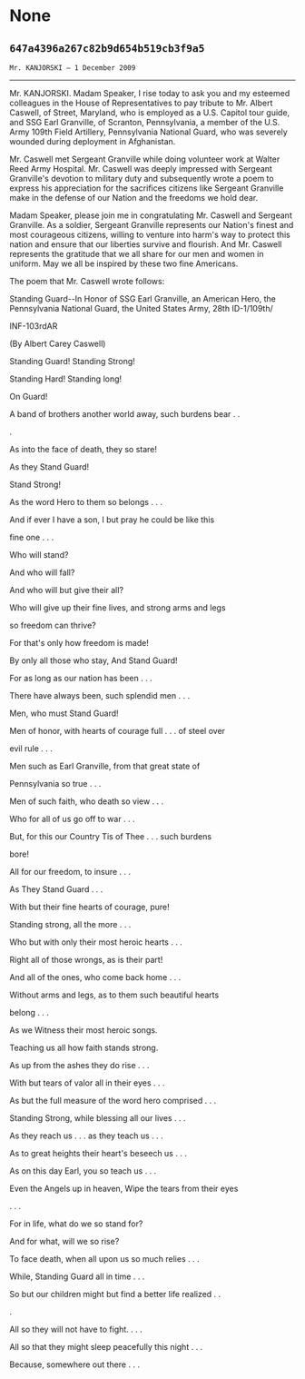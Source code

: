 # None
## `647a4396a267c82b9d654b519cb3f9a5`
`Mr. KANJORSKI — 1 December 2009`

---


Mr. KANJORSKI. Madam Speaker, I rise today to ask you and my esteemed 
colleagues in the House of Representatives to pay tribute to Mr. Albert 
Caswell, of Street, Maryland, who is employed as a U.S. Capitol tour 
guide, and SSG Earl Granville, of Scranton, Pennsylvania, a member of 
the U.S. Army 109th Field Artillery, Pennsylvania National Guard, who 
was severely wounded during deployment in Afghanistan.

Mr. Caswell met Sergeant Granville while doing volunteer work at 
Walter Reed Army Hospital. Mr. Caswell was deeply impressed with 
Sergeant Granville's devotion to military duty and subsequently wrote a 
poem to express his appreciation for the sacrifices citizens like 
Sergeant Granville make in the defense of our Nation and the freedoms 
we hold dear.

Madam Speaker, please join me in congratulating Mr. Caswell and 
Sergeant Granville. As a soldier, Sergeant Granville represents our 
Nation's finest and most courageous citizens, willing to venture into 
harm's way to protect this nation and ensure that our liberties survive 
and flourish. And Mr. Caswell represents the gratitude that we all 
share for our men and women in uniform. May we all be inspired by these 
two fine Americans.

The poem that Mr. Caswell wrote follows:

 Standing Guard--In Honor of SSG Earl Granville, an American Hero, the 
 Pennsylvania National Guard, the United States Army, 28th ID-1/109th/















INF-103rdAR












 (By Albert Carey Caswell)



 Standing Guard! Standing Strong!


 Standing Hard! Standing long!


 On Guard!


 A band of brothers another world away, such burdens bear . . 





 .


 As into the face of death, they so stare!


 As they Stand Guard!


 Stand Strong!


 As the word Hero to them so belongs . . .


 And if ever I have a son, I but pray he could be like this 





 fine one . . .


 Who will stand?


 And who will fall?


 And who will but give their all?


 Who will give up their fine lives, and strong arms and legs 





 so freedom can thrive?


 For that's only how freedom is made!


 By only all those who stay, And Stand Guard!


 For as long as our nation has been . . .


 There have always been, such splendid men . . .


 Men, who must Stand Guard!


 Men of honor, with hearts of courage full . . . of steel over 





 evil rule . . .


 Men such as Earl Granville, from that great state of 





 Pennsylvania so true . . .


 Men of such faith, who death so view . . .


 Who for all of us go off to war . . .


 But, for this our Country Tis of Thee . . . such burdens 





 bore!


 All for our freedom, to insure . . .


 As They Stand Guard . . .


 With but their fine hearts of courage, pure!


 Standing strong, all the more . . .


 Who but with only their most heroic hearts . . .


 Right all of those wrongs, as is their part!


 And all of the ones, who come back home . . .


 Without arms and legs, as to them such beautiful hearts 





 belong . . .


 As we Witness their most heroic songs.


 Teaching us all how faith stands strong.


 As up from the ashes they do rise . . .


 With but tears of valor all in their eyes . . .


 As but the full measure of the word hero comprised . . .


 Standing Strong, while blessing all our lives . . .


 As they reach us . . . as they teach us . . .


 As to great heights their heart's beseech us . . .


 As on this day Earl, you so teach us . . .


 Even the Angels up in heaven, Wipe the tears from their eyes 





 . . .


 For in life, what do we so stand for?


 And for what, will we so rise?


 To face death, when all upon us so much relies . . .


 While, Standing Guard all in time . . .


 So but our children might but find a better life realized . . 





 .


 All so they will not have to fight. . . .


 All so that they might sleep peacefully this night . . .


 Because, somewhere out there . . .

